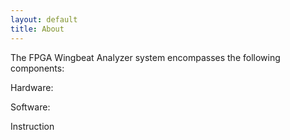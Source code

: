 ```yaml
---
layout: default
title: About
---
```






The FPGA Wingbeat Analyzer system encompasses the following components:

Hardware:

Software:

Instruction


